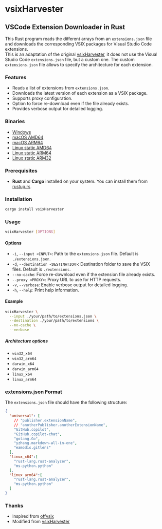 # vsixHarvester

## VSCode Extension Downloader in Rust

This Rust program reads the different arrays from an `extensions.json` file and downloads the corresponding VSIX packages for Visual Studio Code extensions.  
This is an adaptation of the original [vsixHarvester](https://github.com/ShortArrow/vsixHarvester), it does not use the Visual Studio Code `extensions.json` file, but a custom one. The custom `extensions.json` file allows to specify the architecture for each extension.

### Features

- Reads a list of extensions from `extensions.json`.
- Downloads the latest version of each extension as a VSIX package.
- Supports proxy configuration.
- Option to force re-download even if the file already exists.
- Provides verbose output for detailed logging.

### Binaries

- [Windows](https://github.com/sctg-development/vsixHarvester/releases/download/0.2.2/vsixHarvester_windows_amd64_0.2.2.exe)
- [macOS AMD64](https://github.com/sctg-development/vsixHarvester/releases/download/0.2.2/vsixHarvester_macos_amd64_0.2.2)
- [macOS ARM64](https://github.com/sctg-development/vsixHarvester/releases/download/0.2.2/vsixHarvester_macos_arm64_0.2.2)
- [Linux static AMD64](https://github.com/sctg-development/vsixHarvester/releases/download/0.2.2/vsixHarvester_linux_amd64_static_0.2.2)
- [Linux static ARM64](https://github.com/sctg-development/vsixHarvester/releases/download/0.2.2/vsixHarvester_linux_arm64_static_0.2.2)
- [Linux static ARM32](https://github.com/sctg-development/vsixHarvester/releases/download/0.2.2/vsixHarvester_linux_armhf_static_0.2.2)
  
### Prerequisites

- **Rust** and **Cargo** installed on your system. You can install them from [rustup.rs](https://rustup.rs/).

### Installation

```sh
cargo install vsixHarvester
```

### Usage

```sh
vsixHarvester [OPTIONS]
```

#### Options

- `-i`, `--input <INPUT>`: Path to the `extensions.json` file. Default is `./extensions.json`.
- `-d`, `--destination <DESTINATION>`: Destination folder to save the VSIX files. Default is `./extensions`.
- `--no-cache`: Force re-download even if the extension file already exists.
- `--proxy <PROXY>`: Proxy URL to use for HTTP requests.
- `-v`, `--verbose`: Enable verbose output for detailed logging.
- `-h`, `--help`: Print help information.

#### Example

```sh
vsixHarvester \
  --input ./your/path/to/extensions.json \
  --destination ./your/path/to/extensions \
  --no-cache \
  --verbose
```

##### Architecture options

- `win32_x64`
- `win32_arm64`
- `darwin_x64`
- `darwin_arm64`
- `linux_x64`
- `linux_arm64`

### extensions.json Format

The `extensions.json` file should have the following structure:

```json
{
  "universal": [
    // "publisher.extensionName",
    // "anotherPublisher.anotherExtensionName",
    "GitHub.copilot",
    "GitHub.copilot-chat",
    "golang.Go",
    "yzhang.markdown-all-in-one",
    "eamodio.gitlens"
  ],
  "linux_x64":[
    "rust-lang.rust-analyzer",
    "ms-python.python"
  ],
  "linux_arm64":[
    "rust-lang.rust-analyzer",
    "ms-python.python"
  ]
}
```

### Thanks

- Inspired from [offvsix](https://github.com/exaluc/offvsix)
- Modified from [vsixHarvester](https://github.com/ShortArrow/vsixHarvester)
